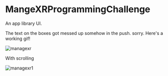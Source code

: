 # MangeXRProgrammingChallenge
An app library UI.

The text on the boxes got messed up somehow in the push. sorry. 
Here's a working gif!

![managexr](https://user-images.githubusercontent.com/13608668/214946005-5893feb6-4c61-4995-b132-b098a5e5cc64.gif)

With scrolling

![managexr1](https://user-images.githubusercontent.com/13608668/214946433-3f0206e8-ada4-410b-9cde-d491ba1f0f08.gif)
